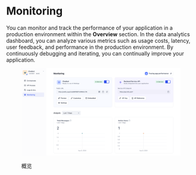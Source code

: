 # Monitoring

You can monitor and track the performance of your application in a production environment within the **Overview** section. In the data analytics dashboard, you can analyze various metrics such as usage costs, latency, user feedback, and performance in the production environment. By continuously debugging and iterating, you can continually improve your application.

<figure><img src="../../../img/monitoring-app.png" alt=""><figcaption><p>概览</p></figcaption></figure>